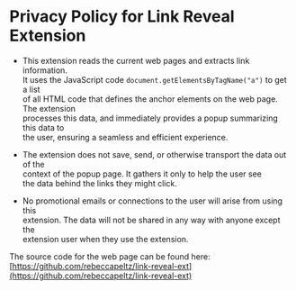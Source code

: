 # Privacy Policy for Link Reveal Extension   

- This extension reads the current web pages and extracts link information.    
     It uses the JavaScript code `document.getElementsByTagName("a")`
     to get a list   
     of all HTML code that defines the anchor elements on the web page. The extension   
     processes this data, and immediately provides a popup summarizing this data to   
     the user, ensuring a seamless and efficient experience.

- The extension does not save, send, or otherwise transport the data out of the   
     context of the popup page. It gathers it only to help the user see   
     the data behind the links they might click.  

- No promotional emails or connections to the user will arise from using this   
     extension.  The data will not be shared in any way with anyone except the   
     extension user when they use the extension.    

The source code for the web page can be found here: [https://github.com/rebeccapeltz/link-reveal-ext](https://github.com/rebeccapeltz/link-reveal-ext)  
